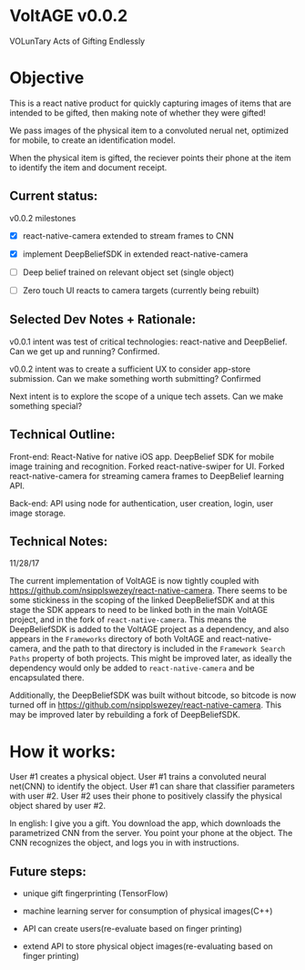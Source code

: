 # VoltAGE v0.0.2
VOLunTary Acts of Gifting Endlessly

# Objective
This is a react native product for quickly capturing images of items that are intended to be gifted, then making note of whether they were gifted!

We pass images of the physical item to a convoluted nerual net, optimized for mobile, to create an identification model.

When the physical item is gifted, the reciever points their phone at the item to identify the item and document receipt.

## Current status:
v0.0.2 milestones
- [x] react-native-camera extended to stream frames to CNN

- [x] implement DeepBeliefSDK in extended react-native-camera

- [ ] Deep belief trained on relevant object set (single object)

- [ ] Zero touch UI reacts to camera targets (currently being rebuilt)

## Selected Dev Notes + Rationale:
v0.0.1 intent was test of critical technologies: react-native and DeepBelief. Can we get up and running? Confirmed.

v0.0.2 intent was to create a sufficient UX to consider app-store submission. Can we make something worth submitting? Confirmed

Next intent is to explore the scope of a unique tech assets. Can we make something special?

## Technical Outline:

Front-end:
React-Native for native iOS app.
DeepBelief SDK for mobile image training and recognition.
Forked react-native-swiper for UI.
Forked react-native-camera for streaming camera frames to DeepBelief learning API.

Back-end:
API using node for authentication, user creation, login, user image storage.

## Technical Notes:

11/28/17

The current implementation of VoltAGE is now tightly coupled with https://github.com/nsipplswezey/react-native-camera. There seems to be some stickiness in the scoping of the linked DeepBeliefSDK and at this stage the SDK appears to need to be linked both in the main VoltAGE project, and in the fork of `react-native-camera`. This means the DeepBeliefSDK is added to the VoltAGE project as a dependency, and also appears in the `Frameworks` directory of both VoltAGE and react-native-camera, and the path to that directory is included in the `Framework Search Paths` property of both projects. This might be improved later, as ideally the dependency would only be added to `react-native-camera` and be encapsulated there.

Additionally, the DeepBeliefSDK was built without bitcode, so bitcode is now turned off in https://github.com/nsipplswezey/react-native-camera. This may be improved later by rebuilding a fork of DeepBeliefSDK.

# How it works:
User #1 creates a physical object. User #1 trains a convoluted neural net(CNN) to identify the object. User #1 can share that classifier parameters with user #2. User #2 uses their phone to positively classify the physical object shared by user #2.

In english: I give you a gift. You download the app, which downloads the parametrized CNN from the server. You point your phone at the object. The CNN recognizes the object, and logs you in with instructions.


## Future steps:
* unique gift fingerprinting (TensorFlow)

* machine learning server for consumption of physical images(C++)

* API can create users(re-evaluate based on finger printing)

* extend API to store physical object images(re-evaluating based on finger printing)
